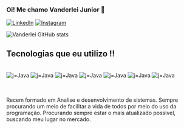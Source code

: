### Oi! Me chamo Vanderlei Junior 👋

[![LinkedIn](https://img.shields.io/badge/LinkedIn-0077B5?style=for-the-badge&logo=linkedin&logoColor=white)](http://linkedin.com/in/vanderlei-junior-b47281189)
[![Instagram](https://img.shields.io/badge/Instagram-E4405F?style=for-the-badge&logo=instagram&logoColor=white)](https://www.instagram.com/vanderlei.juni0r/)

![Vanderlei GitHub stats](https://github-readme-stats.vercel.app/api?username=Vanderlei01-Jr&show_icons=true&theme=dark)

## Tecnologias que eu utilizo !!

<div style="display: in line_block"><br/>
<img align="center" alt="j=Java" src="https://img.shields.io/badge/Java-ED8B00?style=for-the-badge&logo=java&logoColor=white" >
<img align="center" alt="j=Java" src="https://img.shields.io/badge/Python-14354C?style=for-the-badge&logo=python&logoColor=white" >
<img align="center" alt="j=Java" src="https://img.shields.io/badge/Spring-6DB33F?style=for-the-badge&logo=spring&logoColor=white" >
<img align="center" alt="j=Java" src="https://img.shields.io/badge/MySQL-00000F?style=for-the-badge&logo=mysql&logoColor=white" >
<img align="center" alt="j=Java" src="https://img.shields.io/badge/C-00599C?style=for-the-badge&logo=c&logoColor=white" >
<img align="center" alt="j=Java" src="https://img.shields.io/badge/HTML5-E34F26?style=for-the-badge&logo=html5&logoColor=white" >
<img align="center" alt="j=Java" src="https://img.shields.io/badge/CSS3-1572B6?style=for-the-badge&logo=css3&logoColor=white" >
</div><br/><br/>

Recem formado em Analise e desenvolvimento de sistemas. Sempre procurando um meio de facilitar a vida de todos por meio do uso da programação. Procurando sempre estar o mais atualizado possivel, buscando meu lugar no mercado.
